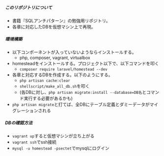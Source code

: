 ##### このリポジトリについて

* 書籍『SQLアンチパターン』の勉強用リポジトリ。
* 各章に対応したDBを仮想マシン上で再現。


##### 環境構築

* 以下コンポーネントが入っていないようならインストールする。
  * php, composer, vagrant, virtualbox
* homesteadをインストールする。プロジェクト以下で、以下コマンドを叩く
  * `composer require laravel/homestead --dev`
* 各章と対応するDBを作成する。以下のようにする。
  * `php artisan cache:clear`
  * `shellscript/make_all_db.sh`を叩く
  * (各DBに対し、`php artisan migrate:install --database=DB名`とコマンド実行する必要があるかも)
* `php artisan migrate`と打てば、全DBにテーブル定義とダミーデータがマイグレーションされる


##### DBの確認方法

* `vagrant up`すると仮想マシンが立ち上がる
* `vagrant ssh`でssh接続
* `mysql -u homestead -psectet`でmysqlにログイン
